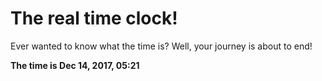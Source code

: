 # The real time clock!

Ever wanted to know what the time is? Well, your journey is about to end!

**The time is Dec 14, 2017, 05:21**